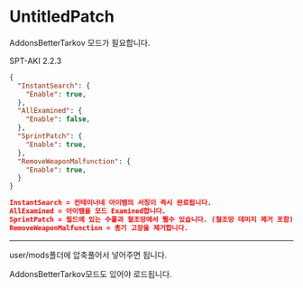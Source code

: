 # UntitledPatch

AddonsBetterTarkov 모드가 필요합니다.

SPT-AKI 2.2.3

```json
{
  "InstantSearch": {
    "Enable": true,
  },
  "AllExamined": {
    "Enable": false,
  },
  "SprintPatch": {
    "Enable": true,
  },
  "RemoveWeaponMalfunction": {
    "Enable": true,
  }
}

InstantSearch = 컨테이너네 아이템의 서칭이 즉시 완료됩니다.
AllExamined = 아이템을 모드 Examined합니다.
SprintPatch = 필드에 있는 수풀과 철조망에서 뛸수 있습니다. (철조망 데미지 제거 포함)
RemoveWeaponMalfunction = 총기 고장을 제거합니다.
```

---

user/mods폴더에 압축풀어서 넣어주면 됩니다.

AddonsBetterTarkov모드도 있어야 로드됩니다.